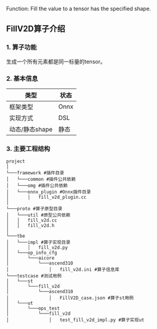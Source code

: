Function: Fill the value to a tensor has the specified shape.

## FillV2D算子介绍
### 1. 算子功能
生成一个所有元素都是同一标量的tensor。

### 2. 基本信息
| **类型**       | **状态**    |
|-------------|---------------|
| 框架类型    | Onnx  |
| 实现方式 | DSL      |
| 动态/静态shape  | 静态 |

### 3. 主要工程结构
```
project
│  
└───framework #插件目录
│   └───common #插件公共依赖
│   └───omg #插件公共依赖
│   └───onnx_plugin #Onnx插件目录
│       │   fill_v2d_plugin.cc
│  
└───proto #算子原型目录
│   └───util #原型公共依赖
│   │   fill_v2d.cc
│   │   fill_v2d.h
│   
└───tbe
│   └───impl #算子实现目录
│       │   fill_v2d.py
│   └───op_info_cfg
│       └───aicore
│           └───ascend310
│               │   fill_v2d.ini #算子信息库
└───testcase #测试用例
│   └───st
│       └───fill_v2d
│           └───ascend310
│               │   FillV2D_case.json #算子st用例
│   └───ut
│       └───ops_test
│           └───fill_v2d
│               │   test_fill_v2d_impl.py #算子实现ut
```
